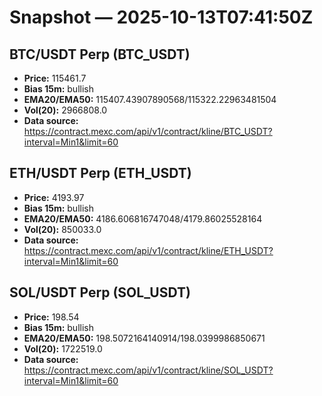 # Snapshot — 2025-10-13T07:41:50Z

## BTC/USDT Perp (BTC_USDT)
- **Price:** 115461.7
- **Bias 15m:** bullish
- **EMA20/EMA50:** 115407.43907890568/115322.22963481504
- **Vol(20):** 2966808.0
- **Data source:** https://contract.mexc.com/api/v1/contract/kline/BTC_USDT?interval=Min1&limit=60

## ETH/USDT Perp (ETH_USDT)
- **Price:** 4193.97
- **Bias 15m:** bullish
- **EMA20/EMA50:** 4186.606816747048/4179.86025528164
- **Vol(20):** 850033.0
- **Data source:** https://contract.mexc.com/api/v1/contract/kline/ETH_USDT?interval=Min1&limit=60

## SOL/USDT Perp (SOL_USDT)
- **Price:** 198.54
- **Bias 15m:** bullish
- **EMA20/EMA50:** 198.5072164140914/198.0399986850671
- **Vol(20):** 1722519.0
- **Data source:** https://contract.mexc.com/api/v1/contract/kline/SOL_USDT?interval=Min1&limit=60
